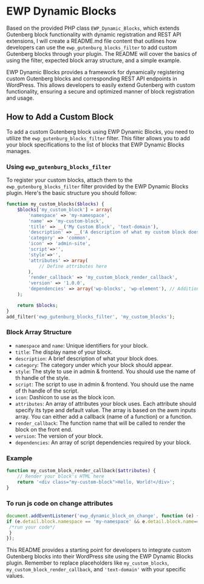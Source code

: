 # EWP Dynamic Blocks

Based on the provided PHP class `EWP_Dynamic_Blocks`, which extends Gutenberg block functionality with dynamic registration and REST API extensions, I will create a README.md file content that outlines how developers can use the `ewp_gutenburg_blocks_filter` to add custom Gutenberg blocks through your plugin. The README will cover the basics of using the filter, expected block array structure, and a simple example.


EWP Dynamic Blocks provides a framework for dynamically registering custom Gutenberg blocks and corresponding REST API endpoints in WordPress. This allows developers to easily extend Gutenberg with custom functionality, ensuring a secure and optimized manner of block registration and usage.

## How to Add a Custom Block

To add a custom Gutenberg block using EWP Dynamic Blocks, you need to utilize the `ewp_gutenburg_blocks_filter` filter. This filter allows you to add your block specifications to the list of blocks that EWP Dynamic Blocks manages.

### Using `ewp_gutenburg_blocks_filter`

To register your custom blocks, attach them to the `ewp_gutenburg_blocks_filter` filter provided by the EWP Dynamic Blocks plugin. Here's the basic structure you should follow:

```php
function my_custom_blocks($blocks) {
    $blocks['my_custom_block'] = array(
        'namespace' => 'my-namespace',
        'name' => 'my-custom-block',
        'title' => __('My Custom Block', 'text-domain'),
        'description' => __('A description of what my custom block does.', 'text-domain'),
        'category' => 'common',
        'icon' => 'admin-site',
        'script'=>'',
        'style'=>'',
        'attributes' => array(
            // Define attributes here
        ),
        'render_callback' => 'my_custom_block_render_callback',
        'version' => '1.0.0',
        'dependencies' => array('wp-blocks', 'wp-element'), // Additional script dependencies
    );

    return $blocks;
}
add_filter('ewp_gutenburg_blocks_filter', 'my_custom_blocks');
```

### Block Array Structure

- `namespace` and `name`: Unique identifiers for your block.
- `title`: The display name of your block.
- `description`: A brief description of what your block does.
- `category`: The category under which your block should appear.
- `style`: The style to use in admin & frontend. You should use the name of th handle of the style.
- `script`: The script to use in admin & frontend. You should use the name of th handle of the script.
- `icon`: Dashicon to use as the block icon.
- `attributes`: An array of attributes your block uses. Each attribute should specify its type and default value. The array is based on the awm inputs array. You can either add a callback (name of a function) or a function.
- `render_callback`: The function name that will be called to render the block on the front end.
- `version`: The version of your block.
- `dependencies`: An array of script dependencies required by your block.

### Example

```php
function my_custom_block_render_callback($attributes) {
    // Render your block's HTML here
    return '<div class="my-custom-block">Hello, World!</div>';
}
```

### To run js code on change attributes
```js
document.addEventListener('ewp_dynamic_block_on_change', function (e) {
if (e.detail.block.namespace == 'my-namespace' && e.detail.block.name=='my-custom-block') {
 /*run your code*/
 }
});
```

This README provides a starting point for developers to integrate custom Gutenberg blocks into their WordPress site using the EWP Dynamic Blocks plugin. Remember to replace placeholders like `my_custom_blocks`, `my_custom_block_render_callback`, and `'text-domain'` with your specific values.

